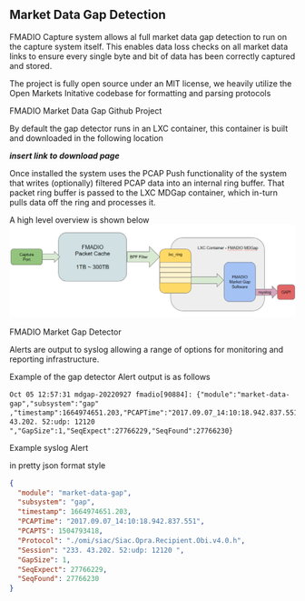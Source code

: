 ## Market Data Gap Detection ##

FMADIO Capture system allows al full market data gap detection to run on the capture system itself. This enables data loss checks on all market data links to ensure every single byte and bit of data has been correctly captured and stored.


The project is fully open source under an MIT license, we heavily utilize the Open Markets Initative codebase for formatting and parsing protocols

FMADIO Market Data Gap Github Project

By default the gap detector runs in an LXC container, this container is built and downloaded in the following location

***insert link to download page***

Once installed the system uses the PCAP Push functionality of the system that writes (optionally) filtered PCAP data into an internal ring buffer. That packet ring buffer is passed to the LXC MDGap container, which in-turn pulls data off the ring and processes it.

A high level overview is shown below
![FMADIO Market Data Gap Architecture](../images/mdgap_architecture.png) 



FMADIO Market Gap Detector

Alerts are output to syslog allowing a range of options for monitoring and reporting infrastructure. 

Example of the gap detector Alert output is as follows

```
Oct 05 12:57:31 mdgap-20220927 fmadio[90884]: {"module":"market-data-gap","subsystem":"gap"        ,"timestamp":1664974651.203,"PCAPTime":"2017.09.07_14:10:18.942.837.551","PCAPTS":1504793418,"Protocol":"./omi/siac/Siac.Opra.Recipient.Obi.v4.0.h","Session":"233. 43.202. 52:udp: 12120 ","GapSize":1,"SeqExpect":27766229,"SeqFound":27766230}
```

Example syslog Alert 

in pretty json format style

```json
{
  "module": "market-data-gap",
  "subsystem": "gap",
  "timestamp": 1664974651.203,
  "PCAPTime": "2017.09.07_14:10:18.942.837.551",
  "PCAPTS": 1504793418,
  "Protocol": "./omi/siac/Siac.Opra.Recipient.Obi.v4.0.h",
  "Session": "233. 43.202. 52:udp: 12120 ",
  "GapSize": 1,
  "SeqExpect": 27766229,
  "SeqFound": 27766230
}
```

